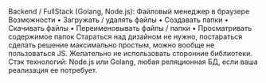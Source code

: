 Backend / FullStack (Golang, Node.js):
Файловый менеджер в браузере
Возможности
• Загружать / удалять файлы
• Создавать папки
• Скачивать файлы
• Переименовывать файлы / папки
• Просматривать содержимое папок
Стараться над дизайном не нужно, постараться сделать решение максимально простым, можно вообще не пользоваться JS.
Желательно не использовать сторонние библиотеки.
Стэк технологий: Node.js или Golang, любая реляционная БД, если ваша реализация ее потребует.